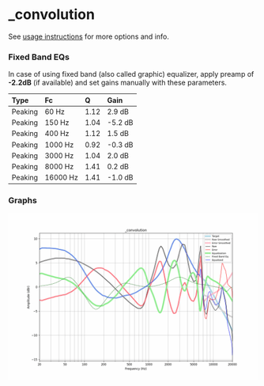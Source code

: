 # _convolution
See [usage instructions](https://github.com/jaakkopasanen/AutoEq#usage) for more options and info.

### Fixed Band EQs
In case of using fixed band (also called graphic) equalizer, apply preamp of **-2.2dB**
(if available) and set gains manually with these parameters.

| Type    | Fc       |    Q | Gain    |
|:--------|:---------|:-----|:--------|
| Peaking | 60 Hz    | 1.12 | 2.9 dB  |
| Peaking | 150 Hz   | 1.04 | -5.2 dB |
| Peaking | 400 Hz   | 1.12 | 1.5 dB  |
| Peaking | 1000 Hz  | 0.92 | -0.3 dB |
| Peaking | 3000 Hz  | 1.04 | 2.0 dB  |
| Peaking | 8000 Hz  | 1.41 | 0.2 dB  |
| Peaking | 16000 Hz | 1.41 | -1.0 dB |

### Graphs
![](./_convolution.png)